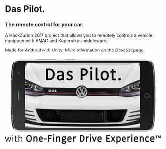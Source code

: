 # Das Pilot.
### The remote control for your car.

A HackZurich 2017 project that allows you to remotely controls a vehicle equipped with AMAG and Kopernikus middleware.

Made for Android with Unity. More information [on the Devpost page](https://devpost.com/software/das-pilot/).

![Das Pilot ad pic](daspilot_experience.png)
